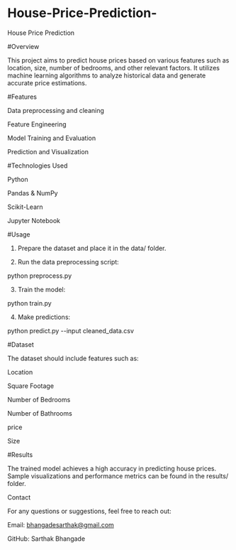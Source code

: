 # House-Price-Prediction-

House Price Prediction

#Overview

This project aims to predict house prices based on various features such as location, size, number of bedrooms, and other relevant factors. It utilizes machine learning algorithms to analyze historical data and generate accurate price estimations.

#Features

Data preprocessing and cleaning

Feature Engineering

Model Training and Evaluation

Prediction and Visualization


#Technologies Used

Python

Pandas & NumPy

Scikit-Learn

Jupyter Notebook


#Usage

1. Prepare the dataset and place it in the data/ folder.


2. Run the data preprocessing script:

python preprocess.py


3. Train the model:

python train.py


4. Make predictions:

python predict.py --input cleaned_data.csv



#Dataset

The dataset should include features such as:

Location

Square Footage

Number of Bedrooms

Number of Bathrooms

price

Size


#Results

The trained model achieves a high accuracy in predicting house prices. Sample visualizations and performance metrics can be found in the results/ folder.

Contact

For any questions or suggestions, feel free to reach out:

Email: bhangadesarthak@gmail.com 

GitHub: Sarthak Bhangade
